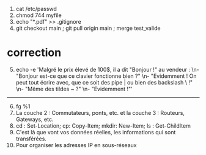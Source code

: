1. cat /etc/passwd
2. chmod 744 myfile
3. echo "*.pdf" >> .gitignore
4. git checkout main ; git pull origin main ; merge test_valide

# correction

5. echo -e 'Malgré le prix élevé de 100$, il a dit "Bonjour !" au vendeur :
	\n- "Bonjour est-ce que ce clavier fonctionne bien ?"
	\n- "Evidemment ! On peut tout écrire avec, que ce soit des pipe | ou bien des backslash \\ !"
	\n- "Même des tildes ~ ?"
	\n- "Evidemment !"'

------

6. fg %1
7. La couche 2 : Commutateurs, ponts, etc. et la couche 3 : Routeurs, Gateways, etc.
8. cd : Set-Location; cp: Copy-Item; mkdir: New-Item; ls : Get-ChildItem
9. C'est là que vont vos données réelles, les informations qui sont transférées.
10. Pour organiser les adresses IP en sous-réseaux


